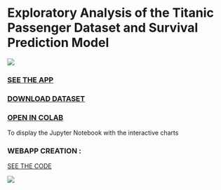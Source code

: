 # Exploratory Analysis of the Titanic Passenger Dataset and Survival Prediction Model

![](https://github.com/silvilio/titanic/blob/main/Im%C3%A1genes/t%C3%ADtulo_2.png)

### [SEE THE APP](https://silvilio-titanic-silvilio-titanic-app-251nwk.streamlit.app/)
### [DOWNLOAD DATASET](https://github.com/silvilio/titanic/blob/main/titanic.csv)



### [OPEN IN COLAB](https://colab.research.google.com/drive/1OCJjwP0mILITYCQ_h43MJkIQmHwjB3NC?usp=sharing)
To display the Jupyter Notebook with the interactive charts



### WEBAPP CREATION : 

[SEE THE CODE](https://github.com/silvilio/titanic/blob/main/silvilio_titanic_app.py)

![](https://github.com/silvilio/titanic/blob/main/Im%C3%A1genes/app.gif)
